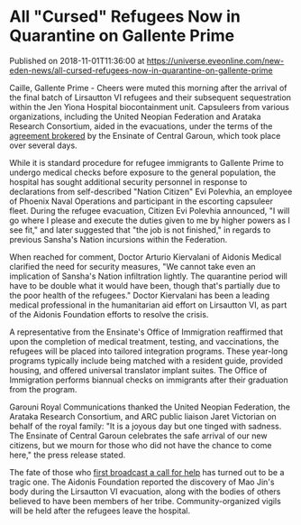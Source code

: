 # All "Cursed" Refugees Now in Quarantine on Gallente Prime
Published on 2018-11-01T11:36:00 at https://universe.eveonline.com/new-eden-news/all-cursed-refugees-now-in-quarantine-on-gallente-prime

Caille, Gallente Prime - Cheers were muted this morning after the arrival of the final batch of Lirsautton VI refugees and their subsequent sequestration within the Jen Yiona Hospital biocontainment unit. Capsuleers from various organizations, including the United Neopian Federation and Arataka Research Consortium, aided in the evacuations, under the terms of the [agreement brokered](https://community.eveonline.com/news/news-channels/world-news/garouni-royals-negotiate-third-option-in-capsuleer-sang-do-dispute/) by the Ensinate of Central Garoun, which took place over several days.

While it is standard procedure for refugee immigrants to Gallente Prime to undergo medical checks before exposure to the general population, the hospital has sought additional security personnel in response to declarations from self-described "Nation Citizen" Evi Polevhia, an employee of Phoenix Naval Operations and participant in the escorting capsuleer fleet. During the refugee evacuation, Citizen Evi Polevhia announced, "I will go where I please and execute the duties given to me by higher powers as I see fit," and later suggested that "the job is not finished," in regards to previous Sansha's Nation incursions within the Federation.

When reached for comment, Doctor Arturio Kiervalani of Aidonis Medical clarified the need for security measures, "We cannot take even an implication of Sansha's Nation infiltration lightly. The quarantine period will have to be double what it would have been, though that's partially due to the poor health of the refugees." Doctor Kiervalani has been a leading medical professional in the humanitarian aid effort on Lirsautton VI, as part of the Aidonis Foundation efforts to resolve the crisis.

A representative from the Ensinate's Office of Immigration reaffirmed that upon the completion of medical treatment, testing, and vaccinations, the refugees will be placed into tailored integration programs. These year-long programs typically include being matched with a resident guide, provided housing, and offered universal translator implant suites. The Office of Immigration performs biannual checks on immigrants after their graduation from the program.

Garouni Royal Communications thanked the United Neopian Federation, the Arataka Research Consortium, and ARC public liaison Jaret Victorian on behalf of the royal family: "It is a joyous day but one tinged with sadness. The Ensinate of Central Garoun celebrates the safe arrival of our new citizens, but we mourn for those who did not have the chance to come here," the press release stated.

The fate of those who [first broadcast a call for help](https://community.eveonline.com/news/news-channels/world-news/cursed-exiles-hijack-broadcast-beg-forgiveness/) has turned out to be a tragic one. The Aidonis Foundation reported the discovery of Mao Jin's body during the Lirsautton VI evacuation, along with the bodies of others believed to have been members of her tribe. Community-organized vigils will be held after the refugees leave the hospital.
